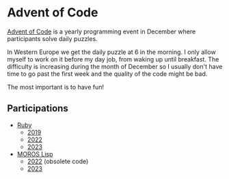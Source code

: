 # Advent of Code

[Advent of Code](https://adventofcode.com/) is a yearly programming event in
December where participants solve daily puzzles.

In Western Europe we get the daily puzzle at 6 in the morning. I only allow
myself to work on it before my day job, from waking up until breakfast. The
difficulty is increasing during the month of December so I usually don't have
time to go past the first week and the quality of the code might be bad.

The most important is to have fun!


## Participations

- [Ruby](https://www.ruby-lang.org/)
  - [2019](ruby/2019)
  - [2022](ruby/2022)
  - [2023](ruby/2023)
- [MOROS Lisp](http://moros.cc/lisp.html)
  - [2022](lisp/2022) (obsolete code)
  - [2023](lisp/2023)
